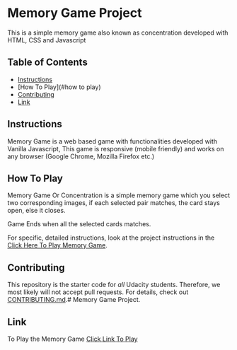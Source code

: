# Memory Game Project

This is a simple memory game also known as concentration developed with HTML, CSS and Javascript

## Table of Contents

* [Instructions](#instructions)
* [How To Play](#how to play)
* [Contributing](#contributing)
* [Link](#link)

## Instructions

Memory Game is a web based game with functionalities developed with Vanilla Javascript, This game is responsive (mobile friendly) and works on any browser (Google Chrome, Mozilla Firefox etc.)

## How To Play

Memory Game Or Concentration is a simple memory game which you select two corresponding images, if each selected pair matches, the card stays open, else it closes.

Game Ends when all the selected cards matches.

For specific, detailed instructions, look at the project instructions in the [Click Here To Play Memory Game](#link).

## Contributing

This repository is the starter code for _all_ Udacity students. Therefore, we most likely will not accept pull requests.
For details, check out [CONTRIBUTING.md](CONTRIBUTING.md).# Memory Game Project.

## Link

To Play the Memory Game [Click Link To Play](https://maestrojolly.github.io/memory-game/)
